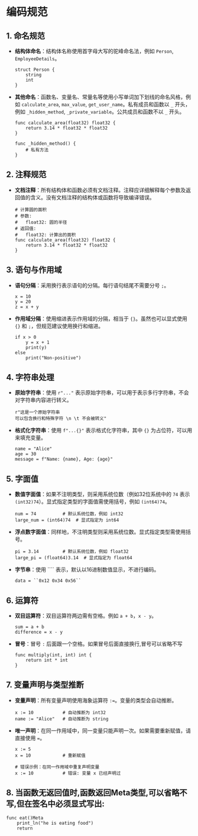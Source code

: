 # 编码规范

## 1. 命名规范

- **结构体命名**：结构体名称使用首字母大写的驼峰命名法，例如 `Person`, `EmployeeDetails`。
  
  ```language
  struct Person {
      string
      int
  }
  ```

- **其他命名**：函数名、变量名、常量名等使用小写单词加下划线的命名风格，例如 `calculate_area`, `max_value`, `get_user_name`。私有成员和函数以 `_` 开头，例如 `_hidden_method`, `_private_variable`。公共成员和函数不以 `_` 开头。

  ```language
  func calculate_area(float32) float32 {
      return 3.14 * float32 * float32
  }
  
  func _hidden_method() {
      # 私有方法
  }
  ```

## 2. 注释规范

- **文档注释**：所有结构体和函数必须有文档注释。注释应详细解释每个参数及返回值的含义。没有文档注释的结构体或函数将导致编译错误。

  ```language
  # 计算圆的面积
  # 参数:
  #   float32: 圆的半径
  # 返回值:
  #   float32: 计算出的面积
  func calculate_area(float32) float32 {
      return 3.14 * float32 * float32
  }
  ```

## 3. 语句与作用域

- **语句分隔**：采用换行表示语句的分隔。每行语句结尾不需要分号 `;`。
  
  ```language
  x = 10
  y = 20
  z = x + y
  ```

- **作用域分隔**：使用缩进表示作用域的分隔，相当于 `{}`。虽然也可以显式使用 `{}` 和 `;`，但规范建议使用换行和缩进。

  ```language
  if x > 0
      y = x + 1
      print(y)
  else
      print("Non-positive")
  ```

## 4. 字符串处理

- **原始字符串**：使用 `r"..."` 表示原始字符串，可以用于表示多行字符串，不会对字符串内容进行转义。

  ```language
  r"这是一个原始字符串
  可以包含换行和特殊字符 \n \t 不会被转义"
  ```

- **格式化字符串**：使用 `f"...{}"` 表示格式化字符串，其中 `{}` 为占位符，可以用来填充变量。

  ```language
  name = "Alice"
  age = 30
  message = f"Name: {name}, Age: {age}"
  ```

## 5. 字面值

- **数值字面值**：如果不注明类型，则采用系统位数（例如32位系统中的 `74` 表示 `(int32)74`）。显式指定类型的字面值需使用括号，例如 `(int64)74`。

  ```language
  num = 74          # 默认系统位数，例如 int32
  large_num = (int64)74  # 显式指定为 int64
  ```

- **浮点数字面值**：同样地，不注明类型则采用系统位数。显式指定类型需使用括号。

  ```language
  pi = 3.14         # 默认系统位数，例如 float32
  large_pi = (float64)3.14  # 显式指定为 float64
  ```

- **字节串**：使用 ```` 表示，默认以16进制数值显示，不进行编码。

  ```language
  data = ``0x12 0x34 0x56``
  ```

## 6. 运算符

- **双目运算符**：双目运算符两边需有空格。例如 `a + b`，`x - y`。

  ```language
  sum = a + b
  difference = x - y
  ```

- **冒号**：冒号 `:` 后面跟一个空格。如果冒号后面直接换行,冒号可以省略不写

  ```language
  func multiply(int, int) int {
      return int * int
  }
  ```

## 7. 变量声明与类型推断

- **变量声明**：所有变量声明使用海象运算符 `:=`。变量的类型会自动推断。

  ```language
  x := 10           # 自动推断为 int32
  name := "Alice"   # 自动推断为 string
  ```

- **唯一声明**：在同一作用域中，同一变量只能声明一次。如果需要重新赋值，请直接使用 `=`。

  ```language
  x := 5
  x = 10            # 重新赋值

  # 错误示例：在同一作用域中重复声明变量
  x := 10           # 错误: 变量 x 已经声明过
  ```
## 8. 当函数无返回值时,函数返回Meta类型,可以省略不写,但在签名中必须显式写出:
  ```language
  func eat()Meta
      print_ln("he is eating food")
      return
  ```
      
